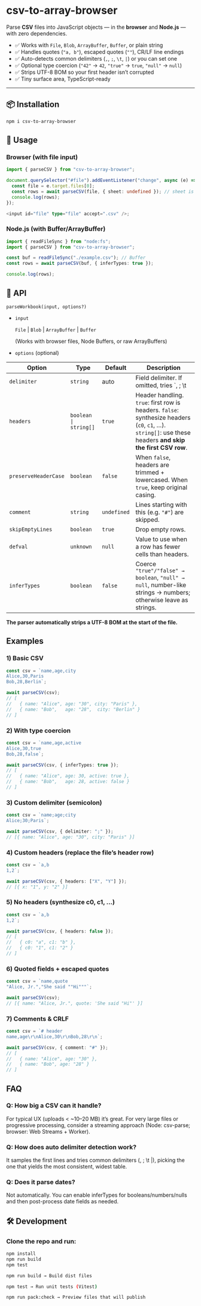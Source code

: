 # csv-to-array-browser

Parse **CSV** files into JavaScript objects — in the **browser** and **Node.js** — with zero dependencies.

- ✅ Works with `File`, `Blob`, `ArrayBuffer`, `Buffer`, or plain string
- ✅ Handles quotes (`"a, b"`), escaped quotes (`""`), CR/LF line endings
- ✅ Auto-detects common delimiters (`,`, `;`, `\t`, `|`) or you can set one
- ✅ Optional type coercion (`"42"` → `42`, `"true"` → `true`, `"null"` → `null`)
- ✅ Strips UTF-8 BOM so your first header isn’t corrupted
- ✅ Tiny surface area, TypeScript-ready

---

## 📦 Installation

```bash
npm i csv-to-array-browser
```

## 🚀 Usage

### Browser (with file input)

```ts
import { parseCSV } from "csv-to-array-browser";

document.querySelector("#file").addEventListener("change", async (e) => {
  const file = e.target.files[0];
  const rows = await parseCSV(file, { sheet: undefined }); // sheet is ignored; CSV options shown below
  console.log(rows);
});

<input id="file" type="file" accept=".csv" />;
```

### Node.js (with Buffer/ArrayBuffer)

```ts
import { readFileSync } from "node:fs";
import { parseCSV } from "csv-to-array-browser";

const buf = readFileSync("./example.csv"); // Buffer
const rows = await parseCSV(buf, { inferTypes: true });

console.log(rows);
```

## 📖 API

`parseWorkbook(input, options?)`

- `input`

  `File` | `Blob` | `ArrayBuffer` | `Buffer`

  (Works with browser files, Node Buffers, or raw ArrayBuffers)

- `options` (optional)

| Option               | Type                 | Default    | Description                                                                 |
|----------------------|----------------------|------------|-----------------------------------------------------------------------------|
| `delimiter`          | `string`             | auto       | Field delimiter. If omitted, tries `, ; \t |` and picks the best fit.       |
| `headers`            | `boolean \| string[]`| `true`     | Header handling. `true`: first row is headers. `false`: synthesize headers (`c0`, `c1`, …). `string[]`: use these headers **and skip the first CSV row**. |
| `preserveHeaderCase` | `boolean`            | `false`    | When `false`, headers are trimmed + lowercased. When `true`, keep original casing. |
| `comment`            | `string`             | `undefined`| Lines starting with this (e.g. `"#"`) are skipped.                          |
| `skipEmptyLines`     | `boolean`            | `true`     | Drop empty rows.                                                            |
| `defval`             | `unknown`            | `null`     | Value to use when a row has fewer cells than headers.                       |
| `inferTypes`         | `boolean`            | `false`    | Coerce `"true"/"false" → boolean`, `"null" → null`, number-like strings → numbers; otherwise leave as strings. |

**The parser automatically strips a UTF-8 BOM at the start of the file.**

## Examples

### 1) Basic CSV

```ts
const csv = `name,age,city
Alice,30,Paris
Bob,28,Berlin`;

await parseCSV(csv);
// [
//   { name: "Alice", age: "30", city: "Paris" },
//   { name: "Bob",   age: "28",  city: "Berlin" }
// ]
```

### 2) With type coercion

```ts
const csv = `name,age,active
Alice,30,true
Bob,28,false`;

await parseCSV(csv, { inferTypes: true });
// [
//   { name: "Alice", age: 30, active: true },
//   { name: "Bob",   age: 28, active: false }
// ]
```

### 3) Custom delimiter (semicolon)

```ts
const csv = `name;age;city
Alice;30;Paris`;

await parseCSV(csv, { delimiter: ";" });
// [{ name: "Alice", age: "30", city: "Paris" }]
```

### 4) Custom headers (replace the file’s header row)

```ts
const csv = `a,b
1,2`;

await parseCSV(csv, { headers: ["X", "Y"] });
// [{ x: "1", y: "2" }]
```

### 5) No headers (synthesize c0, c1, …)

```ts
const csv = `a,b
1,2`;

await parseCSV(csv, { headers: false });
// [
//   { c0: "a", c1: "b" },
//   { c0: "1", c1: "2" }
// ]
```

### 6) Quoted fields + escaped quotes

```ts
const csv = `name,quote
"Alice, Jr.","She said ""Hi"""`;

await parseCSV(csv);
// [{ name: "Alice, Jr.", quote: 'She said "Hi"' }]
```

### 7) Comments & CRLF

```ts
const csv = `# header
name,age\r\nAlice,30\r\nBob,28\r\n`;

await parseCSV(csv, { comment: "#" });
// [
//   { name: "Alice", age: "30" },
//   { name: "Bob", age: "28" }
// ]
```

## FAQ

### Q: How big a CSV can it handle?

For typical UX (uploads < ~10–20 MB) it’s great. For very large files or progressive processing, consider a streaming approach (Node: csv-parse; browser: Web Streams + Worker).

### Q: How does auto delimiter detection work?

It samples the first lines and tries common delimiters (, ; \t |), picking the one that yields the most consistent, widest table.

### Q: Does it parse dates?

Not automatically. You can enable inferTypes for booleans/numbers/nulls and then post-process date fields as needed.

## 🛠 Development

### Clone the repo and run:

```bash
npm install
npm run build
npm test

npm run build → Build dist files

npm test → Run unit tests (Vitest)

npm run pack:check → Preview files that will publish
```
